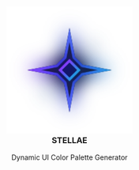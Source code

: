 <h3 align="center">
    <img src="./assets/logo.png" width="256" alt="Logo"/><br/>
    STELLAE
</h3>

<p align="center">Dynamic UI Color Palette Generator</p>
